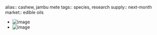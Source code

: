 alias:: cashew, jambu mete
tags:: species, research
supply:: next-month
market:: edible oils

- ![image](https://ipfs.io/ipfs/QmVhcYvHt2WojzdqBb65rfW45w4xpoMMaqjyzsQiJYmSaJ)
- ![image](https://ipfs.io/ipfs/QmaSDRHgpRRDv3RSvMgtdwcEK5wH3LCsLeYMm9VqNqyZwD)